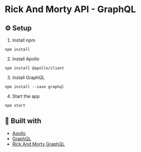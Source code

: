 # Rick And Morty API - GraphQL

## :gear: Setup
1. Install npm
```
npm install
```
2. Install Apollo
```
npm install @apollo/client
```

3. Install GraphQL
```
npm install --save graphql
```

4. Start the app
```
npm start
```

## :wrench: Built with

- [Apollo](https://www.apollographql.com/docs/)
- [GraphQL](https://graphql.org/learn/)
- [Rick And Morty GraphQL](https://rickandmortyapi.com/documentation/#graphql)